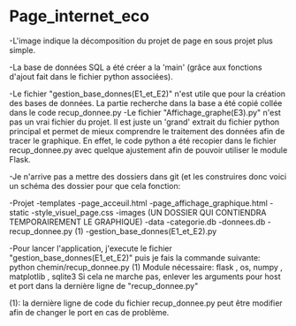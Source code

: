 # Page_internet_eco
-L'image indique la décomposition du projet de page en sous projet plus simple. 

-La base de données SQL a été créer a la 'main' (grâce aux fonctions d'ajout fait dans le fichier python associées). 

-Le fichier "gestion_base_donnes(E1_et_E2)" n'est utile que pour la création des bases de données. La partie recherche dans la base a été copié collée dans le code recup_donnee.py
-Le fichier "Affichage_graphe(E3).py" n'est pas un vrai fichier du projet. Il est juste un 'grand' extrait du fichier python principal et permet de mieux comprendre le traitement des données afin de tracer le graphique.
En effet, le code python a été recopier dans le fichier recup_donnee.py avec quelque ajustement afin de pouvoir utiliser le module Flask.

-Je n'arrive pas a mettre des dossiers dans git (et les construires donc voici un schéma des dossier pour que cela fonction:

-Projet
    -templates
        -page_acceuil.html
        -page_affichage_graphique.html
    -static
        -style_visuel_page.css
        -images (UN DOSSIER QUI CONTIENDRA TEMPORAIREMENT LE GRAPHIQUE)
    -data
        -categorie.db
        -donnees.db
    -recup_donnee.py (1) 
    -gestion_base_donnes(E1_et_E2).py

-Pour lancer l'application, j'execute le fichier "gestion_base_donnes(E1_et_E2)" puis je fais la commande suivante: python chemin/recup_donnee.py (1)
Module nécessaire:  flask , os, numpy , matplotlib , sqlite3
Si cela ne marche pas, enlever les arguments pour host et port dans la dernière ligne de "recup_donnee.py"

(1): la dernière ligne de code  du fichier recup_donnee.py peut être modifier afin de changer le port en cas de problème.
